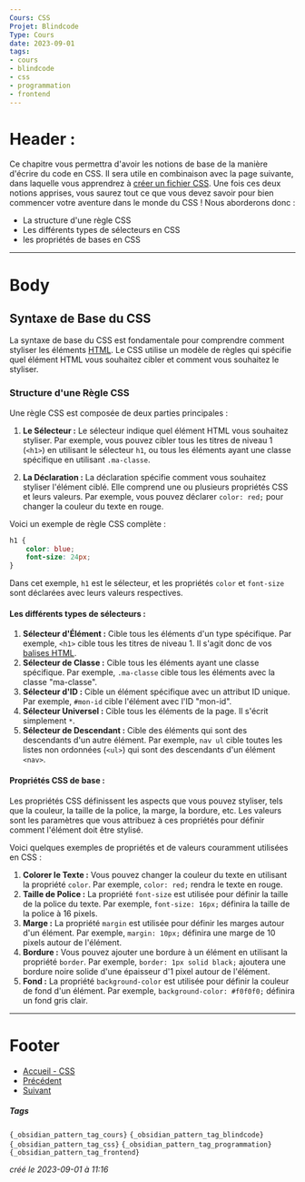 ```yaml
---
Cours: CSS
Projet: Blindcode
Type: Cours
date: 2023-09-01
tags:
- cours
- blindcode
- css
- programmation
- frontend
---
```

   
# Header :   
   
Ce chapitre vous permettra d'avoir les notions de base de la manière d'écrire du code en CSS. Il sera utile en combinaison avec la page suivante, dans laquelle vous apprendrez à [créer un fichier CSS](../../../Tutoriels/CSS/1%20-%20Introduction%20%C3%A0%20CSS%20et%20Accessibilit%C3%A9/CSS%20-%20Comment%20Inclure%20du%20CSS%20dans%20un%20fichier%20HTML.md). Une fois ces deux notions apprises, vous saurez tout ce que vous devez savoir pour bien commencer votre aventure dans le monde du CSS ! Nous aborderons donc :   
   
- La structure d'une règle CSS   
- Les différents types de sélecteurs en CSS   
- les propriétés de bases en CSS   
   
   
-------------------------------------------------------------------------------   
# Body   
   
## Syntaxe de Base du CSS   
   
La syntaxe de base du CSS est fondamentale pour comprendre comment styliser les éléments [HTML](../../../Tutoriels/HTML/HTML%20-%20Pr%C3%A9sentation%20et%20Utilit%C3%A9.md). Le CSS utilise un modèle de règles qui spécifie quel élément HTML vous souhaitez cibler et comment vous souhaitez le styliser.   
   
### Structure d'une Règle CSS   
   
Une règle CSS est composée de deux parties principales :   
   
1. **Le Sélecteur :** Le sélecteur indique quel élément HTML vous souhaitez styliser. Par exemple, vous pouvez cibler tous les titres de niveau 1 (`<h1>`) en utilisant le sélecteur `h1`, ou tous les éléments ayant une classe spécifique en utilisant `.ma-classe`.   
   
2. **La Déclaration :** La déclaration spécifie comment vous souhaitez styliser l'élément ciblé. Elle comprend une ou plusieurs propriétés CSS et leurs valeurs. Par exemple, vous pouvez déclarer `color: red;` pour changer la couleur du texte en rouge.   
   
Voici un exemple de règle CSS complète :   
   
```css
h1 {
    color: blue;
    font-size: 24px;
}
```
   
Dans cet exemple, `h1` est le sélecteur, et les propriétés `color` et `font-size` sont déclarées avec leurs valeurs respectives.   
   
#### Les différents types de sélecteurs :   
   
1. **Sélecteur d'Élément :** Cible tous les éléments d'un type spécifique. Par exemple, `<h1>` cible tous les titres de niveau 1. Il s'agit donc de vos [balises HTML](../../../Tutoriels/HTML/Autres%20Ressources/HTML%20-%20Les%20balises%20principales.md).   
2. **Sélecteur de Classe :** Cible tous les éléments ayant une classe spécifique. Par exemple, `.ma-classe` cible tous les éléments avec la classe "ma-classe".   
3. **Sélecteur d'ID :** Cible un élément spécifique avec un attribut ID unique. Par exemple, `#mon-id` cible l'élément avec l'ID "mon-id".   
4. **Sélecteur Universel :** Cible tous les éléments de la page. Il s'écrit simplement `*`.   
5. **Sélecteur de Descendant :** Cible des éléments qui sont des descendants d'un autre élément. Par exemple, `nav ul` cible toutes les listes non ordonnées (`<ul>`) qui sont des descendants d'un élément `<nav>`.   
   
#### Propriétés CSS de base :   
   
Les propriétés CSS définissent les aspects que vous pouvez styliser, tels que la couleur, la taille de la police, la marge, la bordure, etc. Les valeurs sont les paramètres que vous attribuez à ces propriétés pour définir comment l'élément doit être stylisé.   
   
Voici quelques exemples de propriétés et de valeurs couramment utilisées en CSS :   
   
1. **Colorer le Texte :** Vous pouvez changer la couleur du texte en utilisant la propriété `color`. Par exemple, `color: red;` rendra le texte en rouge.   
2. **Taille de Police :** La propriété `font-size` est utilisée pour définir la taille de la police du texte. Par exemple, `font-size: 16px;` définira la taille de la police à 16 pixels.   
3. **Marge :** La propriété `margin` est utilisée pour définir les marges autour d'un élément. Par exemple, `margin: 10px;` définira une marge de 10 pixels autour de l'élément.   
4. **Bordure :** Vous pouvez ajouter une bordure à un élément en utilisant la propriété `border`. Par exemple, `border: 1px solid black;` ajoutera une bordure noire solide d'une épaisseur d'1 pixel autour de l'élément.   
5. **Fond :** La propriété `background-color` est utilisée pour définir la couleur de fond d'un élément. Par exemple, `background-color: #f0f0f0;` définira un fond gris clair.   
   
   
   
---------------------------------------------------------------------------   
# Footer   
   
   
- [Accueil - CSS](../../../Tutoriels/CSS/Accueil%20-%20CSS.md)   
- [Précédent](../../../Tutoriels/CSS/1%20-%20Introduction%20%C3%A0%20CSS%20et%20Accessibilit%C3%A9/CSS%20-%20Introduction%20-%20Qu%27est-ce%20que%20CSS%20et%20pourquoi%20c%27est%20important.md)   
- [Suivant](../../../Tutoriels/CSS/1%20-%20Introduction%20%C3%A0%20CSS%20et%20Accessibilit%C3%A9/CSS%20-%20Comment%20Inclure%20du%20CSS%20dans%20un%20fichier%20HTML.md)   
##### Tags   
`{_obsidian_pattern_tag_cours}` `{_obsidian_pattern_tag_blindcode}` `{_obsidian_pattern_tag_css}` `{_obsidian_pattern_tag_programmation}` `{_obsidian_pattern_tag_frontend}`   
   
*créé le 2023-09-01 à 11:16*